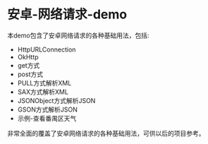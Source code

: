 # 安卓-网络请求-demo

本demo包含了安卓网络请求的各种基础用法，包括:

* HttpURLConnection
* OkHttp
* get方式
* post方式
* PULL方式解析XML
* SAX方式解析XML 
* JSONObject方式解析JSON
* GSON方式解析JSON
* 示例-查看番禺区天气

非常全面的覆盖了安卓网络请求的各种基础用法，可供以后的项目参考。